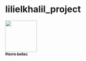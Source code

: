# lilielkhalil_project
<a href="https://github.com/pbellec">
   <img src="https://avatars.githubusercontent.com/u/1670887?v=4?s=100" width="100px;" alt=""/>
   <br /><sub><b>Pierre bellec</b></sub>
</a>
